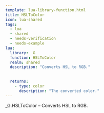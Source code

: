 ```yaml
---
template: lua-library-function.html
title: HSLToColor
icon: lua-shared
tags:
  - lua
  - shared
  - needs-verification
  - needs-example
lua:
  library: _G
  function: HSLToColor
  realm: shared
  description: "Converts HSL to RGB."
  
  
  returns:
    - type: color
      description: "The converted color."
---
```


<div class="lua__search__keywords">
_G.HSLToColor &#x2013; Converts HSL to RGB.
</div>
